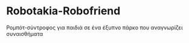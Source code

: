# Robotakia-Robofriend
 Ρομπότ-σύντροφος για παιδιά σε ένα έξυπνο πάρκο που αναγνωρίζει συναισθήματα 
